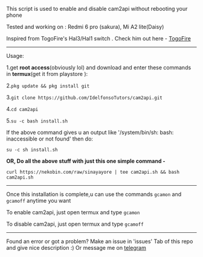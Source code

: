 This script is used to enable and disable cam2api without rebooting your phone

Tested and working on : Redmi 6 pro (sakura), Mi A2 lite(Daisy) 


Inspired from TogoFire's Hal3/Hal1 switch . Check him out here - [TogoFire](https://github.com/TogoFire) 

** **
Usage:

1.get **root access**(obviously lol) and download and enter these commands in **termux**(get it from playstore ):

2.```pkg update && pkg install git```

3.```git clone https://github.com/IdelfonsoTutors/cam2api.git```

4.```cd cam2api```

5.```su -c bash install.sh```

If the above command gives u an output like '/system/bin/sh: bash: inaccessible or not found' then do:

```su -c sh install.sh```

**OR, Do all the above stuff with just this one simple command -**

```curl https://nekobin.com/raw/sinayayore | tee cam2api.sh && bash cam2api.sh```

** **
Once this installation is complete,u can use the commands ```gcamon``` and ```gcamoff``` anytime you want

To enable cam2api, just open termux and type
```gcamon```

To disable cam2api, just open termux and type
```gcamoff```

** **

Found an error or got a problem? Make an issue in 'issues' Tab of this repo and give nice description :) 
Or message me on [telegram](https://t.me/SuperCosmicBeing)
